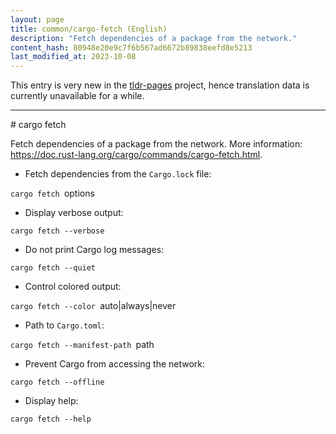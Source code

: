 ```yaml
---
layout: page
title: common/cargo-fetch (English)
description: "Fetch dependencies of a package from the network."
content_hash: 80948e20e9c7f6b567ad6672b89838eefd8e5213
last_modified_at: 2023-10-08
---
```


This entry is very new in the [tldr-pages](https://github.com/tldr-pages/tldr) project, hence translation data is currently unavailable for a while.

<hr># cargo fetch

Fetch dependencies of a package from the network.
More information: <https://doc.rust-lang.org/cargo/commands/cargo-fetch.html>.

- Fetch dependencies from the `Cargo.lock` file:

`cargo fetch `<span class="tldr-var badge badge-pill bg-dark-lm bg-white-dm text-white-lm text-dark-dm font-weight-bold">options</span>

- Display verbose output:

`cargo fetch --verbose`

- Do not print Cargo log messages:

`cargo fetch --quiet`

- Control colored output:

`cargo fetch --color `<span class="tldr-var badge badge-pill bg-dark-lm bg-white-dm text-white-lm text-dark-dm font-weight-bold">auto|always|never</span>

- Path to `Cargo.toml`:

`cargo fetch --manifest-path `<span class="tldr-var badge badge-pill bg-dark-lm bg-white-dm text-white-lm text-dark-dm font-weight-bold">path</span>

- Prevent Cargo from accessing the network:

`cargo fetch --offline`

- Display help:

`cargo fetch --help`
